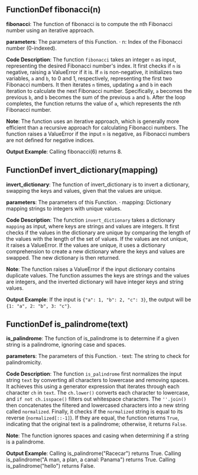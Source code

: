 ## FunctionDef fibonacci(n)
**fibonacci**: The function of fibonacci is to compute the nth Fibonacci number using an iterative approach.

**parameters**: The parameters of this Function.
· n: Index of the Fibonacci number (0-indexed).

**Code Description**: 
The function `fibonacci` takes an integer `n` as input, representing the desired Fibonacci number's index. It first checks if `n` is negative, raising a ValueError if it is. If `n` is non-negative, it initializes two variables, `a` and `b`, to 0 and 1, respectively, representing the first two Fibonacci numbers. It then iterates `n` times, updating `a` and `b` in each iteration to calculate the next Fibonacci number. Specifically, `a` becomes the previous `b`, and `b` becomes the sum of the previous `a` and `b`. After the loop completes, the function returns the value of `a`, which represents the nth Fibonacci number.

**Note**: 
The function uses an iterative approach, which is generally more efficient than a recursive approach for calculating Fibonacci numbers. The function raises a ValueError if the input `n` is negative, as Fibonacci numbers are not defined for negative indices.

**Output Example**: Calling fibonacci(6) returns 8.

## FunctionDef invert_dictionary(mapping)
**invert_dictionary**: The function of invert_dictionary is to invert a dictionary, swapping the keys and values, given that the values are unique.

**parameters**: The parameters of this Function.
· mapping: Dictionary mapping strings to integers with unique values.

**Code Description**: 
The function `invert_dictionary` takes a dictionary `mapping` as input, where keys are strings and values are integers. It first checks if the values in the dictionary are unique by comparing the length of the values with the length of the set of values. If the values are not unique, it raises a ValueError. If the values are unique, it uses a dictionary comprehension to create a new dictionary where the keys and values are swapped. The new dictionary is then returned.

**Note**: 
The function raises a ValueError if the input dictionary contains duplicate values. The function assumes the keys are strings and the values are integers, and the inverted dictionary will have integer keys and string values.

**Output Example**: If the input is `{"a": 1, "b": 2, "c": 3}`, the output will be `{1: "a", 2: "b", 3: "c"}`.

## FunctionDef is_palindrome(text)
**is_palindrome**: The function of is_palindrome is to determine if a given string is a palindrome, ignoring case and spaces.

**parameters**: The parameters of this Function.
· text: The string to check for palindromicity.

**Code Description**: 
The function `is_palindrome` first normalizes the input string `text` by converting all characters to lowercase and removing spaces. It achieves this using a generator expression that iterates through each character `ch` in `text`. The `ch.lower()` converts each character to lowercase, and `if not ch.isspace()` filters out whitespace characters. The `''.join()` then concatenates the filtered and lowercased characters into a new string called `normalized`. Finally, it checks if the `normalized` string is equal to its reverse (`normalized[::-1]`). If they are equal, the function returns `True`, indicating that the original text is a palindrome; otherwise, it returns `False`.

**Note**: 
The function ignores spaces and casing when determining if a string is a palindrome.

**Output Example**: Calling is_palindrome("Racecar") returns True. Calling is_palindrome("A man, a plan, a canal: Panama") returns True. Calling is_palindrome("hello") returns False.

